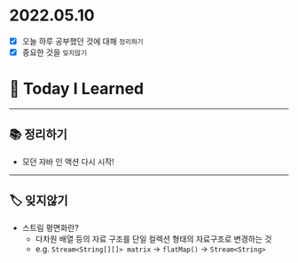 # 2022.05.10

- [x]  오늘 하루 공부했던 것에 대해 `정리하기`
- [x]  중요한 것을 `잊지않기`

# 🚩 Today I Learned

---

## 📚 정리하기

- 모던 자바 인 액션 다시 시작!

---

## 🏷 잊지않기

- 스트림 평면화란?
    - 다차원 배열 등의 자료 구조를 단일 컬렉션 형태의 자료구조로 변경하는 것
    - e.g. `Stream<String[][]> matrix` → `flatMap()` → `Stream<String>`